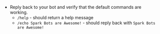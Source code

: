 
* Reply back to your bot and verify that the default commands are working.  
    * `/help` - should return a help message 
    * `/echo Spark Bots are Awesome!` - should reply back with `Spark Bots are Awesome!`

